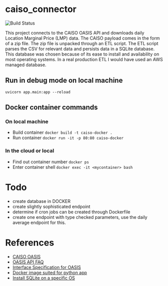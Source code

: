# caiso_connector
![Build Status](https://codebuild.us-west-2.amazonaws.com/badges?uuid=eyJlbmNyeXB0ZWREYXRhIjoiRDhSU2M5NW5MVkZpOGwraW9HbnpSSW91d1hTOUpMa3FoYjF2alNmUXZjQlkwTU81UFFPWDJHNG1XTWxkSjlySkE0YWwrUndKc1JWQm5GQVRmdDNRckdjPSIsIml2UGFyYW1ldGVyU3BlYyI6IldwL3NaR3BNeEdXUmdYbjAiLCJtYXRlcmlhbFNldFNlcmlhbCI6MX0%3D&branch=master)


This project connects to the CAISO OASIS API and downloads daily Location Marginal Price (LMP) data. 
The CAISO payload comes in the form of a zip file. The zip file is unpacked through an ETL script. 
The ETL script parses the CSV for relevant data and persists data in a SQLite database. 
This database was chosen because of its ease to install and availability on most operating systems. 
In a real production ETL I would have used an AWS managed database. 

## Run in debug mode on local machine
`uvicorn app.main:app --reload `

## Docker container commands
### On local machine
- Build container `docker build -t caiso-docker .`
- Run container `docker run -it -p 80:80 caiso-docker`
### In the cloud or local
- Find out container number `docker ps`
- Enter container shell `docker exec -it <mycontainer> bash`

# Todo 
- create database in DOCKER
- create slightly sophisticated endpoint 
- determine if cron jobs can be created through Dockerfile
- create one endpoint with type checked parameters, use the daily average endpoint for this. 

# References 
- [CAISO OASIS](http://oasis.caiso.com/mrioasis/logon.do?reason=application.baseAction.noSession#)
- [OASIS API FAQ](http://www.caiso.com/Documents/OASISFrequentlyAskedQuestions.pdf#search=OASIS%20API)
- [Interface Specification for OASIS](http://www.caiso.com/Documents/OASIS-InterfaceSpecification_v5_1_8Clean_Independent2019Release.pdf#search=OASIS%20INTERFACE)
- [Docker image suited for python app](https://pythonspeed.com/articles/base-image-python-docker-images/)
- [Install SQLite on a specific OS](https://www.tutorialspoint.com/sqlite/sqlite_installation.htm)
